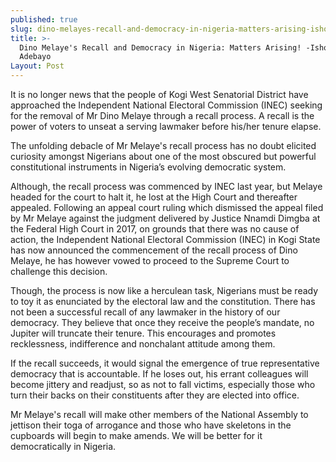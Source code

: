 ```yaml
---
published: true
slug: dino-melayes-recall-and-democracy-in-nigeria-matters-arising-ishola-adebayo
title: >-
  Dino Melaye's Recall and Democracy in Nigeria: Matters Arising! -Ishola
  Adebayo
Layout: Post
---
```

It is no longer news that the people of Kogi West Senatorial District have approached the Independent National Electoral Commission (INEC) seeking for the removal of Mr Dino Melaye through a recall process. A recall is the power of voters to unseat a serving lawmaker before his/her tenure elapse.

The unfolding debacle of Mr Melaye's recall process has no doubt elicited curiosity amongst Nigerians about one of the most obscured but powerful constitutional instruments in Nigeria’s evolving democratic system.

Although, the recall process was commenced by INEC last year, but Melaye headed for the court to halt it, he lost at the High Court and thereafter appealed. Following an appeal court ruling which dismissed the appeal filed by Mr  Melaye against the judgment delivered by Justice Nnamdi Dimgba at the Federal High Court in 2017, on grounds that there was no cause of action, the Independent National Electoral Commission (INEC) in Kogi State has now announced the commencement of the recall process of Dino Melaye, he has however vowed to proceed to the Supreme Court to challenge this decision. 

Though, the process is now like a herculean task, Nigerians must be ready to toy it as enunciated by the electoral law and the constitution. There has not been a successful recall of any lawmaker in the history of our democracy. They believe that once they receive the people’s mandate, no Jupiter will truncate their tenure. This encourages and promotes recklessness, indifference and nonchalant attitude among them.

If the recall succeeds, it would signal the emergence of true representative democracy that is accountable. If he loses out, his errant colleagues will become jittery and readjust, so as not to fall victims, especially those who turn their backs on their constituents after they are elected into office.

Mr Melaye's recall will make other members of the National Assembly to jettison their toga of arrogance and those who have skeletons in the cupboards will begin to make amends. We will be better for it democratically in Nigeria.

